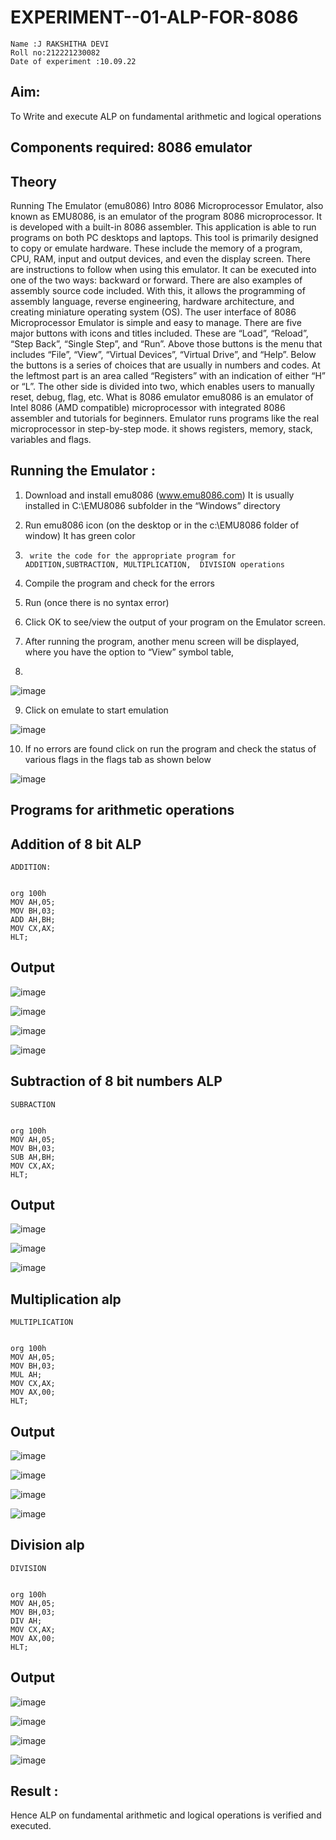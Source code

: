 # EXPERIMENT--01-ALP-FOR-8086
```
Name :J RAKSHITHA DEVI
Roll no:212221230082
Date of experiment :10.09.22
```





## Aim: 
To Write and execute ALP on fundamental arithmetic and logical operations
## Components required:  8086  emulator 
## Theory 
Running The Emulator (emu8086) Intro 8086 Microprocessor Emulator, also known as EMU8086, is an emulator of the program 8086 microprocessor. It is developed with a built-in 8086 assembler. This application is able to run programs on both PC desktops and laptops. This tool is primarily designed to copy or emulate hardware. These include the memory of a program, CPU, RAM, input and output devices, and even the display screen. There are instructions to follow when using this emulator. It can be executed into one of the two ways: backward or forward. There are also examples of assembly source code included. With this, it allows the programming of assembly language, reverse engineering, hardware architecture, and creating miniature operating system (OS). The user interface of 8086 Microprocessor Emulator is simple and easy to manage. There are five major buttons with icons and titles included. These are “Load”, “Reload”, “Step Back”, “Single Step”, and “Run”. Above those buttons is the menu that includes “File”, “View”, “Virtual Devices”, “Virtual Drive”, and “Help”. Below the buttons is a series of choices that are usually in numbers and codes. At the leftmost part is an area called “Registers” with an indication of either “H” or “L”. The other side is divided into two, which enables users to manually reset, debug, flag, etc. What is 8086 emulator emu8086 is an emulator of Intel 8086 (AMD compatible) microprocessor with integrated 8086 assembler and tutorials for beginners. Emulator runs programs like the real microprocessor in step-by-step mode. it shows registers, memory, stack, variables and flags.


 ## Running the Emulator :
1.	Download and install emu8086 (www.emu8086.com) It is usually installed in C:\EMU8086 subfolder in the “Windows” directory
2.	  Run  emu8086 icon (on the desktop or in the c:\EMU8086 folder of window) It has green color 
 
 
3.		write the code for the appropriate program for ADDITION,SUBTRACTION, MULTIPLICATION,  DIVISION operations 

4.	 Compile the program and check for the errors 
5.	Run (once there is no syntax error) 

6.	Click OK to see/view the output of your program on the Emulator screen. 


7.	After running the program, another menu screen will be displayed, where you have the option to “View” symbol table,
8.	 


![image](https://user-images.githubusercontent.com/36288975/189273263-d65baae9-4b8f-4723-afb3-c0ffa4052b04.png)











9.	Click on emulate to start emulation 








![image](https://user-images.githubusercontent.com/36288975/189273273-9bb36ec1-e2e8-4892-8d35-37707332bfdc.png)








10.	If no errors are found click on run the program and check the status of various flags in the flags tab as shown below 






![image](https://user-images.githubusercontent.com/36288975/189273277-113a2a33-4a40-4ff8-95a5-ecd3a1f504fe.png)







## Programs for arithmetic  operations

## Addition  of 8 bit ALP 
```
ADDITION:


org 100h
MOV AH,05;
MOV BH,03;
ADD AH,BH;
MOV CX,AX;
HLT;
```



## Output  

![image](https://user-images.githubusercontent.com/94165326/189484234-974b8f6c-00da-48e6-a824-3bd0fc1e9edb.png)

![image](https://user-images.githubusercontent.com/94165326/189484244-00cc4fa4-c3e0-4112-b6c5-d943003d03bc.png)

![image](https://user-images.githubusercontent.com/94165326/189484261-bfee442a-8710-41dc-8c11-b9bdf5b8e2bc.png)

![image](https://user-images.githubusercontent.com/94165326/189484270-63618395-22ae-4a85-9c43-37235c0cae99.png)

 
## Subtraction   of 8 bit numbers  ALP 
```
SUBRACTION


org 100h
MOV AH,05;
MOV BH,03;
SUB AH,BH;
MOV CX,AX;
HLT;
```

 
## Output  

![image](https://user-images.githubusercontent.com/94165326/189484293-cfea8966-8327-407f-82ae-08335a799393.png)

![image](https://user-images.githubusercontent.com/94165326/189484301-f845c285-d699-49ca-915c-76653bfb8786.png)

![image](https://user-images.githubusercontent.com/94165326/189484312-cd86879d-8816-4f84-8407-c567201fb29b.png)


## Multiplication alp 
```
MULTIPLICATION


org 100h
MOV AH,05;
MOV BH,03;
MUL AH;
MOV CX,AX;
MOV AX,00;
HLT;
```
 ## Output  
 
 ![image](https://user-images.githubusercontent.com/94165326/189484324-6cf62fdc-9cf1-44bc-b227-442365062357.png)

![image](https://user-images.githubusercontent.com/94165326/189484331-8425cd92-ea96-4966-954d-41e1521a9932.png)

![image](https://user-images.githubusercontent.com/94165326/189484374-eb2d4ed9-b1ed-443b-96d5-73aced884898.png)

![image](https://user-images.githubusercontent.com/94165326/189484377-920f7dc0-733a-4820-9e00-5033365ee7fc.png)



## Division alp 
```
DIVISION
 

org 100h
MOV AH,05;
MOV BH,03;
DIV AH;
MOV CX,AX;
MOV AX,00;
HLT;
```
## Output  

![image](https://user-images.githubusercontent.com/94165326/189484387-19fab5d4-7bfa-4640-8a10-05b5f59d699d.png)

![image](https://user-images.githubusercontent.com/94165326/189484398-8401274a-f177-4b81-98e2-e7616804ebf9.png)

![image](https://user-images.githubusercontent.com/94165326/189484410-be41c64f-6759-4619-882e-b58712f7d6e9.png)

![image](https://user-images.githubusercontent.com/94165326/189484427-bb42882f-b56c-455a-925e-6d74f6c6b525.png)



## Result :

Hence ALP on fundamental arithmetic and logical operations is verified and executed.
 









